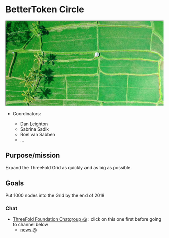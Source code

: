 # BetterToken Circle

![](images/farmer.png)

- Coordinators:

   - Dan Leighton
   - Sabrina Sadik
   - Roel van Sabben
   - ...



## Purpose/mission

Expand the ThreeFold Grid as quickly and as big as possible.

## Goals

Put 1000 nodes into the Grid by the end of 2018

### Chat

- [ThreeFold Foundation Chatgroup @](https://chat.grid.tf/signup_user_complete/?id=wpz16r964bdnuqxc5p7kn5upmo) : click on this one first before going to channel below
   - [news @](https://chat.grid.tf/bettertoken/channels/town-square)
   
